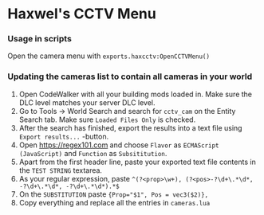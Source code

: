 # Haxwel's CCTV Menu

### Usage in scripts
Open the camera menu with `exports.haxcctv:OpenCCTVMenu()`

### Updating the cameras list to contain all cameras in your world
1. Open CodeWalker with all your building mods loaded in. Make sure the DLC level matches your server DLC level.
2. Go to Tools -> World Search and search for `cctv_cam` on the Entity Search tab. Make sure `Loaded Files Only` is checked.
3. After the search has finished, export the results into a text file using `Export results...` -button.
4. Open https://regex101.com and choose `Flavor` as `ECMAScript (JavaScript)` and `Function` as `Subsititution`.
5. Apart from the first header line, paste your exported text file contents in the `TEST STRING` textarea.
6. As your regular expression, paste `^(?<prop>\w+), (?<pos>-?\d+\.*\d*, -?\d+\.*\d*, -?\d+\.*\d*).*$`
7. On the `SUBSTITUTION` paste `{Prop="$1", Pos = vec3($2)},`
8. Copy everything and replace all the entries in `cameras.lua`